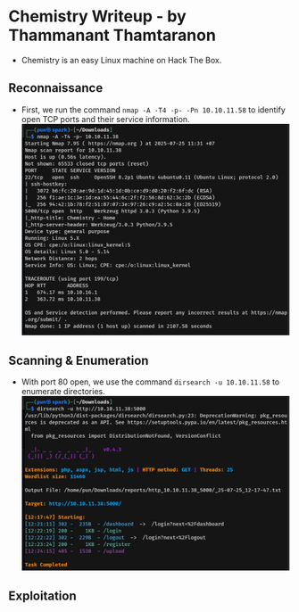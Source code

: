 # Chemistry Writeup - by Thammanant Thamtaranon
  - Chemistry is an easy Linux machine on Hack The Box.

## Reconnaissance
  - First, we run the command `nmap -A -T4 -p- -Pn 10.10.11.58` to identify open TCP ports and their service information.  
![Nmap_Scan](Nmap_Scan.png)

## Scanning & Enumeration
  - With port 80 open, we use the command `dirsearch -u 10.10.11.58` to enumerate directories.  
![Dirsearch_Scan](Dirsearch_Scan.png)

## Exploitation
